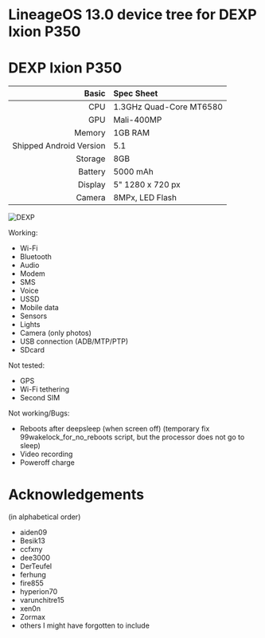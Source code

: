 # LineageOS 13.0 device tree for DEXP Ixion P350

DEXP Ixion P350
==============

Basic   | Spec Sheet
-------:|:-------------------------
CPU     | 1.3GHz Quad-Core MT6580
GPU     | Mali-400MP
Memory  | 1GB RAM
Shipped Android Version | 5.1
Storage | 8GB
Battery | 5000 mAh
Display | 5" 1280 x 720 px
Camera  | 8MPx, LED Flash

![DEXP](https://content2.onliner.by/catalog/device/main/28756eabf91d930d247cb06211958125.jpeg "DEXP Ixion P350 Tundra Black")

Working:
- Wi-Fi
- Bluetooth
- Audio
- Modem
- SMS
- Voice
- USSD
- Mobile data
- Sensors
- Lights
- Camera (only photos)
- USB connection (ADB/MTP/PTP)
- SDcard

Not tested:
- GPS
- Wi-Fi tethering
- Second SIM

Not working/Bugs:
- Reboots after deepsleep (when screen off) (temporary fix 99wakelock_for_no_reboots script, but the processor does not go to sleep)
- Video recording
- Poweroff charge

# Acknowledgements

(in alphabetical order)

* aiden09
* Besik13
* ccfxny
* dee3000
* DerTeufel
* ferhung
* fire855
* hyperion70
* varunchitre15
* xen0n
* Zormax
* others I might have forgotten to include
